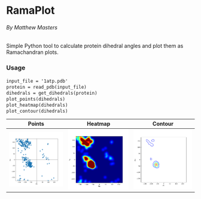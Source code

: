 # RamaPlot
###### By Matthew Masters
Simple Python tool to calculate protein dihedral angles and plot them as Ramachandran plots.

### Usage
	input_file = '1atp.pdb'
	protein = read_pdb(input_file)
	dihedrals = get_dihedrals(protein)
	plot_points(dihedrals)
	plot_heatmap(dihedrals)
	plot_contour(dihedrals)

| Points | Heatmap     |   Contour   |
| ---- | ---- | ---- |
| ![](ex_points.png) |  ![](ex_heatmap.png)    |   ![](ex_contour.png)   |
